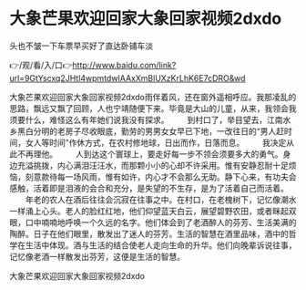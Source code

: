 # 大象芒果欢迎回家大象回家视频2dxdo
头也不皱一下车票早买好了直达卧铺车淡

👉/观/看/入/口👉http://www.baidu.com/link?url=9GtYscxq2JHtl4wpmtdwIAAxXmBlUXzKrLhK6E7cDRO&wd

大象芒果欢迎回家大象回家视频2dxdo雨伴着风，还在窗外遥相呼应。我那凌乱的思路，飘远又飘了回顾，人也宁靖随便下来。毕竟是大山的儿童，从来，我领会我须要什么，难怪这么有年她们说我没有探求。
　　到村口了，举目望去，江南水乡黑白分明的老房子尽收眼底，勤劳的男男女女早已下地，一改往日的“男人赶时间，女人等时间”作休方式，在农村修地球，日出而作，日落而息。
　　我决定从此不再理他。
　　人到达这个寰球上，要走好每一步不领会须要多大的勇气。身边充溢挑拨，内心满泪汪汪水，而那颗小小的心却不许采用。惟有安静忍耐十足烦恼，刻意款待每一场风雨，惟有如许，内心才不会那么无助。静下心来，有功夫会感触，活着即是泪液的会合和充分，是失望的不生存，是为了活着自己而活着。
　　年老的农人在酒后往往会沉寂在往事之中。在村口，在老槐树下，记忆像潮水一样涌上心头。老人的脸红红地，他们仰望蓝天白云，展望碧野农田，或者眯起双眼，口中喃喃地呼唤一个久远的名字。他们体会到了老酒醉人的芬芳、生活美满的陶醉。日子在他们眼里，散发出了迷人的芬芳。生活的智慧在酒里品味，酒中的哲学在生活中体现。酒与生活的结合使老人走向生命的升华。他们向晚辈诉说往事，记忆像老酒一样散发出芬芳，这便是生活的智慧。

大象芒果欢迎回家大象回家视频2dxdo
